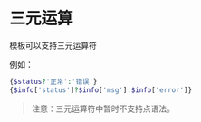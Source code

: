 # 三元运算

模板可以支持三元运算符

例如：

```php
{$status?'正常':'错误'}
{$info['status']?$info['msg']:$info['error']}
```

>注意：三元运算符中暂时不支持点语法。